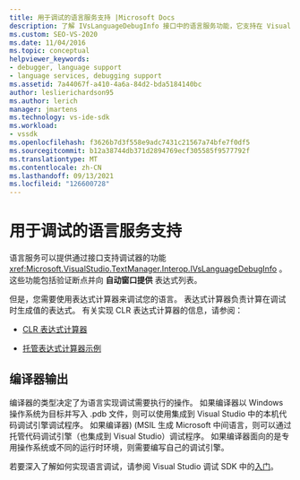 ```yaml
---
title: 用于调试的语言服务支持 |Microsoft Docs
description: 了解 IVsLanguageDebugInfo 接口中的语言服务功能，它支持在 Visual Studio 中进行调试。
ms.custom: SEO-VS-2020
ms.date: 11/04/2016
ms.topic: conceptual
helpviewer_keywords:
- debugger, language support
- language services, debugging support
ms.assetid: 7a44067f-a410-4a6a-84d2-bda5184140bc
author: leslierichardson95
ms.author: lerich
manager: jmartens
ms.technology: vs-ide-sdk
ms.workload:
- vssdk
ms.openlocfilehash: f3626b7d3f558e9adc7431c21567a74bfe7f0df5
ms.sourcegitcommit: b12a38744db371d2894769ecf305585f9577792f
ms.translationtype: MT
ms.contentlocale: zh-CN
ms.lasthandoff: 09/13/2021
ms.locfileid: "126600728"
---
```

# <a name="language-service-support-for-debugging"></a>用于调试的语言服务支持
语言服务可以提供通过接口支持调试器的功能 <xref:Microsoft.VisualStudio.TextManager.Interop.IVsLanguageDebugInfo> 。 这些功能包括验证断点并向 **自动窗口提供** 表达式列表。

 但是，您需要使用表达式计算器来调试您的语言。 表达式计算器负责计算在调试时生成值的表达式。 有关实现 CLR 表达式计算器的信息，请参阅：

- [CLR 表达式计算器](https://github.com/Microsoft/ConcordExtensibilitySamples/wiki/CLR-Expression-Evaluators)

- [托管表达式计算器示例](https://github.com/Microsoft/ConcordExtensibilitySamples/wiki/Managed-Expression-Evaluator-Sample)

## <a name="compiler-output"></a>编译器输出
 编译器的类型决定了为语言实现调试需要执行的操作。 如果编译器以 Windows 操作系统为目标并写入 .pdb 文件，则可以使用集成到 Visual Studio 中的本机代码调试引擎调试程序。 如果编译器)  (MSIL 生成 Microsoft 中间语言，则可以通过托管代码调试引擎（也集成到 Visual Studio）调试程序。 如果编译器面向的是专用操作系统或不同的运行时环境，则需要编写自己的调试引擎。

 若要深入了解如何实现语言调试，请参阅 Visual Studio 调试 SDK 中的[入门](../../extensibility/debugger/getting-started-with-debugger-extensibility.md)。
